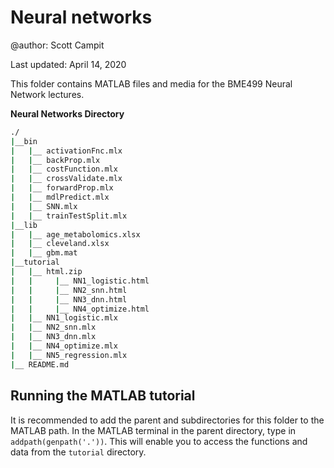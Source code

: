 # Neural networks

@author:      Scott Campit

Last updated: April 14, 2020

This folder contains MATLAB files and media for the BME499 Neural Network lectures.

**Neural Networks Directory**

```bash
./
|__bin
|   |__ activationFnc.mlx          
|   |__ backProp.mlx          
|   |__ costFunction.mlx
|   |__ crossValidate.mlx
|   |__ forwardProp.mlx
|   |__ mdlPredict.mlx
|   |__ SNN.mlx
|   |__ trainTestSplit.mlx
|__lib
|   |__ age_metabolomics.xlsx
|   |__ cleveland.xlsx
|   |__ gbm.mat
|__tutorial
|   |__ html.zip
|   |     |__ NN1_logistic.html
|   |     |__ NN2_snn.html
|   |     |__ NN3_dnn.html
|   |     |__ NN4_optimize.html
|   |__ NN1_logistic.mlx
|   |__ NN2_snn.mlx     
|   |__ NN3_dnn.mlx
|   |__ NN4_optimize.mlx
|   |__ NN5_regression.mlx
|__ README.md
```

## Running the MATLAB tutorial
It is recommended to add the parent and subdirectories for this folder to the MATLAB path. In the MATLAB terminal in the parent directory, type in `addpath(genpath('.'))`. This will enable you to access the functions and data from the `tutorial` directory.
